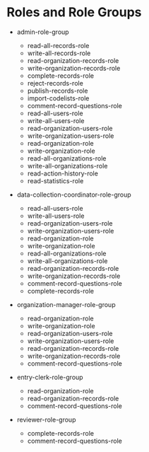 # Roles and Role Groups

- admin-role-group

  - read-all-records-role
  - write-all-records-role
  - read-organization-records-role
  - write-organization-records-role
  - complete-records-role
  - reject-records-role
  - publish-records-role
  - import-codelists-role
  - comment-record-questions-role
  - read-all-users-role
  - write-all-users-role
  - read-organization-users-role
  - write-organization-users-role
  - read-organization-role
  - write-organization-role
  - read-all-organizations-role
  - write-all-organizations-role
  - read-action-history-role
  - read-statistics-role

- data-collection-coordinator-role-group

  - read-all-users-role
  - write-all-users-role
  - read-organization-users-role
  - write-organization-users-role
  - read-organization-role
  - write-organization-role
  - read-all-organizations-role
  - write-all-organizations-role
  - read-organization-records-role
  - write-organization-records-role
  - comment-record-questions-role
  - complete-records-role

- organization-manager-role-group

  - read-organization-role
  - write-organization-role
  - read-organization-users-role
  - write-organization-users-role
  - read-organization-records-role
  - write-organization-records-role
  - comment-record-questions-role

- entry-clerk-role-group

  - read-organization-role
  - read-organization-records-role
  - comment-record-questions-role

- reviewer-role-group
  - complete-records-role
  - comment-record-questions-role
